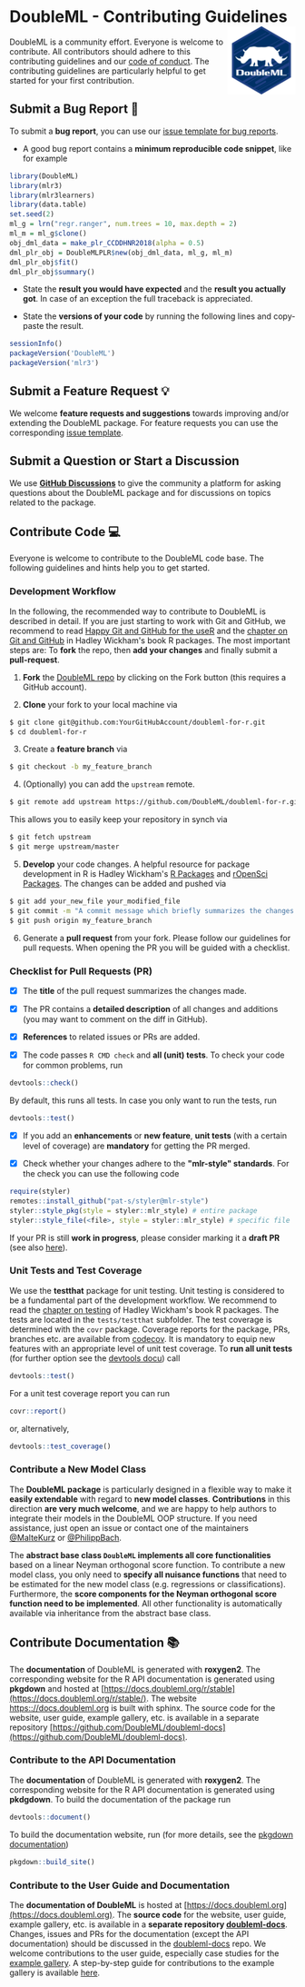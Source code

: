 # DoubleML - Contributing Guidelines <a href="https://docs.doubleml.org"><img src="man/figures/logo.png" align="right" width = "120" /></a>

DoubleML is a community effort.
Everyone is welcome to contribute.
All contributors should adhere to this contributing guidelines
and our [code of conduct](https://github.com/DoubleML/doubleml-for-r/blob/master/CODE_OF_CONDUCT.md).
The contributing guidelines are particularly helpful to get started for your first contribution.

## Submit a Bug Report :bug:
To submit a **bug report**, you can use our
[issue template for bug reports](https://github.com/DoubleML/doubleml-for-r/issues/new/choose).

- A good bug report contains a **minimum reproducible code snippet**, like for example

```R
library(DoubleML)
library(mlr3)
library(mlr3learners)
library(data.table)
set.seed(2)
ml_g = lrn("regr.ranger", num.trees = 10, max.depth = 2)
ml_m = ml_g$clone()
obj_dml_data = make_plr_CCDDHNR2018(alpha = 0.5)
dml_plr_obj = DoubleMLPLR$new(obj_dml_data, ml_g, ml_m)
dml_plr_obj$fit()
dml_plr_obj$summary()
```

- State the **result you would have expected** and the **result you actually got**.
In case of an exception the full traceback is appreciated.

- State the **versions of your code** by running the following lines and copy-paste the result.

```R
sessionInfo()
packageVersion('DoubleML')
packageVersion('mlr3')
```

## Submit a Feature Request :bulb:
We welcome **feature requests and suggestions** towards improving and/or extending the DoubleML package.
For feature requests you can use the corresponding
[issue template](https://github.com/DoubleML/doubleml-for-r/issues/new/choose).

## Submit a Question or Start a Discussion
We use **[GitHub Discussions](https://github.com/DoubleML/doubleml-for-r/discussions)** to give the community a platform
for asking questions about the DoubleML package and for discussions on topics related to the package.

## Contribute Code :computer:
Everyone is welcome to contribute to the DoubleML code base.
The following guidelines and hints help you to get started.

### Development Workflow
In the following, the recommended way to contribute to DoubleML is described in detail.
If you are just starting to work with Git and GitHub, we recommend to read [Happy Git and GitHub for the useR](https://happygitwithr.com/index.html) and the [chapter on Git and GitHub](https://r-pkgs.org/git.html) in Hadley Wickham's book R packages.
The most important steps are: To **fork** the repo, then **add your changes** and finally submit a **pull-request**.
1. **Fork** the [DoubleML repo](https://github.com/DoubleML/doubleml-for-r)
by clicking on the Fork button (this requires a GitHub account).

2. **Clone** your fork to your local machine via
```bash
$ git clone git@github.com:YourGitHubAccount/doubleml-for-r.git
$ cd doubleml-for-r
```

3. Create a **feature branch** via
```bash
$ git checkout -b my_feature_branch
```

4. (Optionally) you can add the `upstream` remote.
```bash
$ git remote add upstream https://github.com/DoubleML/doubleml-for-r.git
```
This allows you to easily keep your repository in synch via
```bash
$ git fetch upstream
$ git merge upstream/master
```

5. **Develop** your code changes. A helpful resource for package development in R
is Hadley Wickham's [R Packages](https://r-pkgs.org/preface.html) and [rOpenSci Packages](https://devguide.ropensci.org/).
The changes can be added and pushed via
```bash
$ git add your_new_file your_modified_file
$ git commit -m "A commit message which briefly summarizes the changes made"
$ git push origin my_feature_branch
```

6. Generate a **pull request** from your fork.
Please follow our guidelines for pull requests.
When opening the PR you will be guided with a checklist.

### Checklist for Pull Requests (PR)
- [x] The **title** of the pull request summarizes the changes made.

- [x] The PR contains a **detailed description** of all changes and additions
(you may want to comment on the diff in GitHub).

- [x] **References** to related issues or PRs are added.

- [x] The code passes `R CMD check` and **all (unit) tests**.
To check your code for common problems, run
```R
devtools::check()
```
By default, this runs all tests. In case you only want to run the tests, run
```R
devtools::test()
```

- [x] If you add an **enhancements** or **new feature**, **unit tests**
(with a certain level of coverage) are **mandatory** for getting the PR merged.

- [x] Check whether your changes adhere to the **"mlr-style" standards**.
For the check you can use the following code
```R
require(styler)
remotes::install_github("pat-s/styler@mlr-style")
styler::style_pkg(style = styler::mlr_style) # entire package
styler::style_file(<file>, style = styler::mlr_style) # specific file
```

If your PR is still **work in progress**, please consider marking it a **draft PR**
(see also [here](https://docs.github.com/en/pull-requests/collaborating-with-pull-requests/proposing-changes-to-your-work-with-pull-requests/creating-a-pull-request)).

### Unit Tests and Test Coverage
We use the **testthat** package for unit testing.
Unit testing is considered to be a fundamental part of the development workflow.
We recommend to read the [chapter on testing](https://r-pkgs.org/tests.html) of Hadley Wickham's book R packages.
The tests are located in the `tests/testthat` subfolder.
The test coverage is determined with the `covr` package.
Coverage reports for the package, PRs, branches etc. are available from
[codecov](https://app.codecov.io/gh/DoubleML/doubleml-for-r).
It is mandatory to equip new features with an appropriate level of unit test coverage.
To **run all unit tests** (for further option see the [devtools docu](https://devtools.r-lib.org/reference/test.html)) call
```R
devtools::test()
```
For a unit test coverage report you can run
```R
covr::report()
```
or, alternatively,
```R
devtools::test_coverage()
```

### Contribute a New Model Class
The **DoubleML package** is particularly designed in a flexible way to make it **easily extendable** with regard to
**new model classes**.
**Contributions** in this direction **are very much welcome**, and we are happy to help authors to integrate their models in the
DoubleML OOP structure.
If you need assistance, just open an issue or contact one of the maintainers
[@MalteKurz](https://github.com/MalteKurz) or [@PhilippBach](https://github.com/PhilippBach).

The **abstract base class `DoubleML` implements all core functionalities** based on a linear Neyman orthogonal score
function.
To contribute a new model class, you only need to **specify all nuisance functions** that need to be estimated for the
new model class (e.g. regressions or classifications).
Furthermore, the **score components for the Neyman orthogonal score function need to be implemented**.
All other functionality is automatically available via inheritance from the abstract base class.
<!---TODO: Add a model template for the R package DoubleML
A **template for new model classes** is available
[here](https://github.com/DoubleML/doubleml-docs/blob/master/model_templates/double_ml_model_template.py).--->

## Contribute Documentation :books:

The **documentation** of DoubleML is generated with **roxygen2**. The corresponding website
for the R API documentation is generated using **pkgdown** and hosted at
[https://docs.doubleml.org/r/stable](https://docs.doubleml.org/r/stable/).
The website [https:://docs.doubleml.org](https://docs.doubleml.org) is built with
sphinx.
The source code for the website, user guide, example gallery, etc. is available in a separate repository
[https://github.com/DoubleML/doubleml-docs](https://github.com/DoubleML/doubleml-docs).

### Contribute to the API Documentation
The **documentation** of DoubleML is generated with **roxygen2**. The corresponding website
for the R API documentation is generated using **pkdgdown**.
To build the documentation of the package run
```R
devtools::document()
```
To build the documentation website, run (for more details, see the [pkgdown documentation](https://pkgdown.r-lib.org/))
```R
pkgdown::build_site()
```

### Contribute to the User Guide and Documentation
The **documentation of DoubleML** is hosted at [https://docs.doubleml.org](https://docs.doubleml.org).
The **source code** for the website, user guide, example gallery, etc. is available in a **separate repository
[doubleml-docs](https://github.com/DoubleML/doubleml-docs)**.
Changes, issues and PRs for the documentation (except the API documentation) should be discussed in the 
[doubleml-docs](https://github.com/DoubleML/doubleml-docs) repo.
We welcome contributions to the user guide, especially case studies for the
[example gallery](https://docs.doubleml.org/stable/examples/index.html).
A step-by-step guide for contributions to the example gallery is available
[here](https://github.com/DoubleML/doubleml-docs/wiki/Contribute-to-our-Website-and-Example-Gallery).
